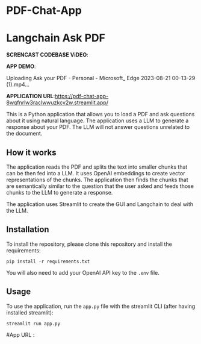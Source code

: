 ﻿# PDF-Chat-App

# Langchain Ask PDF 

**SCRENCAST CODEBASE ViDEO**:

**APP DEMO**:



Uploading Ask your PDF - Personal - Microsoft_ Edge 2023-08-21 00-13-29 (1).mp4…



**APPLICATION URL**:https://pdf-chat-app-8wqfnrlw3raclwwuzkcv2w.streamlit.app/


This is a Python application that allows you to load a PDF and ask questions about it using natural language. The application uses a LLM to generate a response about your PDF. The LLM will not answer questions unrelated to the document.

## How it works

The application reads the PDF and splits the text into smaller chunks that can be then fed into a LLM. It uses OpenAI embeddings to create vector representations of the chunks. The application then finds the chunks that are semantically similar to the question that the user asked and feeds those chunks to the LLM to generate a response.

The application uses Streamlit to create the GUI and Langchain to deal with the LLM.


## Installation

To install the repository, please clone this repository and install the requirements:

```
pip install -r requirements.txt
```

You will also need to add your OpenAI API key to the `.env` file.

## Usage

To use the application, run the `app.py` file with the streamlit CLI (after having installed streamlit): 

```
streamlit run app.py
```







#App URL : 
